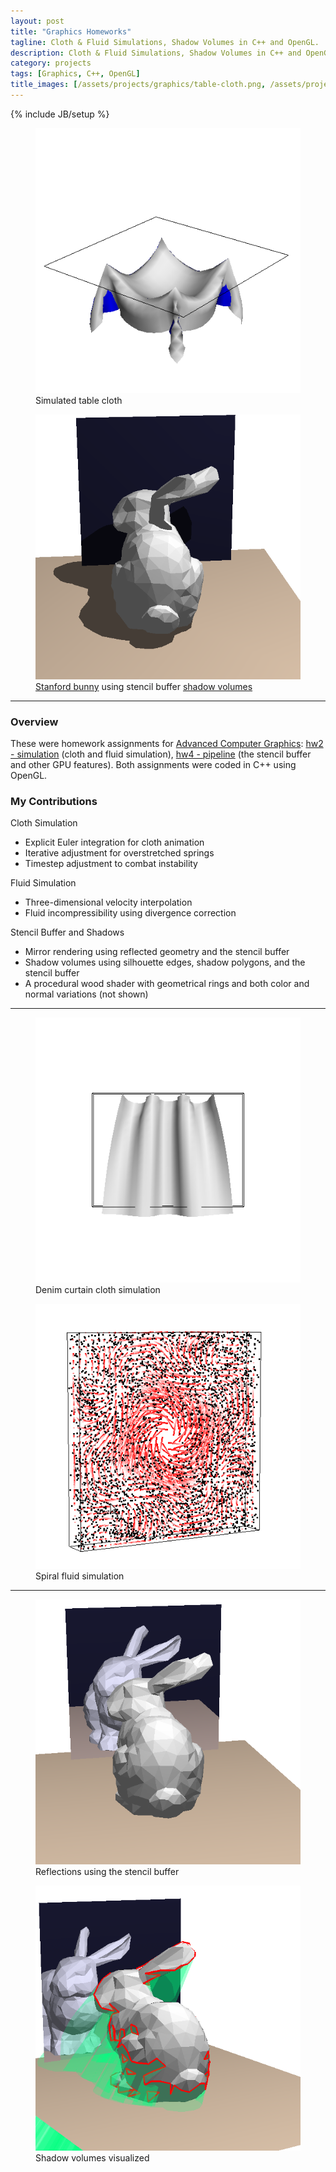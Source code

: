 ```yaml
---
layout: post
title: "Graphics Homeworks"
tagline: Cloth & Fluid Simulations, Shadow Volumes in C++ and OpenGL.
description: Cloth & Fluid Simulations, Shadow Volumes in C++ and OpenGL.
category: projects
tags: [Graphics, C++, OpenGL]
title_images: [/assets/projects/graphics/table-cloth.png, /assets/projects/graphics/shadows.png]
---
```

{% include JB/setup %}

<div class="project-images">
    <figure>
        <img src="/assets/projects/graphics/table-cloth.png" title="Simulated table cloth" class="img-responsive">
        <figcaption>Simulated table cloth</figcaption>
    </figure>
    <figure>
        <img src="/assets/projects/graphics/shadows.png" title="Stanford bunny using shadow volumes" class="img-responsive">
        <figcaption><a href="http://en.wikipedia.org/wiki/Stanford_bunny">Stanford bunny</a> using stencil buffer <a href="http://en.wikipedia.org/wiki/Shadow_volume">shadow volumes</a></figcaption>
    </figure>
</div>

<hr>

<h3>Overview</h3>

These were homework assignments for <a href="http://www.cs.rpi.edu/~cutler/classes/advancedgraphics/S14/index.php">Advanced Computer Graphics</a>: <a href="http://www.cs.rpi.edu/~cutler/classes/advancedgraphics/S14/hw2_simulation.php">hw2 - simulation</a> (cloth and fluid simulation), <a href="http://www.cs.rpi.edu/~cutler/classes/advancedgraphics/S14/hw4_pipeline.php">hw4 - pipeline</a> (the stencil buffer and other GPU features). Both assignments were coded in C++ using OpenGL.

<h3>My Contributions</h3>

Cloth Simulation

* Explicit Euler integration for cloth animation
* Iterative adjustment for overstretched springs
* Timestep adjustment to combat instability

Fluid Simulation

* Three-dimensional velocity interpolation
* Fluid incompressibility using divergence correction

Stencil Buffer and Shadows

* Mirror rendering using reflected geometry and the stencil buffer
* Shadow volumes using silhouette edges, shadow polygons, and the stencil buffer
* A procedural wood shader with geometrical rings and both color and normal variations (not shown)

<hr>

<div class="project-images">
    <figure>
        <img src="/assets/projects/graphics/denim-curtain.png" title="Denim curtain cloth simulation" class="img-responsive">
        <figcaption>Denim curtain cloth simulation</figcaption>
    </figure>
    <figure>
        <img src="/assets/projects/graphics/fluid-spiral.png" title="Spiral fluid simulation" class="img-responsive">
        <figcaption>Spiral fluid simulation</figcaption>
    </figure>
</div>

<hr>

<div class="project-images">
    <figure>
        <img src="/assets/projects/graphics/reflections.png" title="Reflections using the stencil buffer" class="img-responsive">
        <figcaption>Reflections using the stencil buffer</figcaption>
    </figure>
    <figure>
        <img src="/assets/projects/graphics/shadow-volumes.png" title="Shadow volumes visualized" class="img-responsive">
        <figcaption>Shadow volumes visualized</figcaption>
    </figure>
</div>
